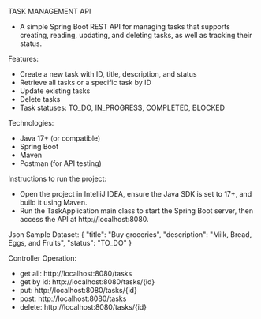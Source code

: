 TASK MANAGEMENT API
- A simple Spring Boot REST API for managing tasks that supports creating, reading, updating, and deleting tasks, as well as tracking their status.

Features:
- Create a new task with ID, title, description, and status
- Retrieve all tasks or a specific task by ID
- Update existing tasks
- Delete tasks
- Task statuses: TO_DO, IN_PROGRESS, COMPLETED, BLOCKED

Technologies:
- Java 17+ (or compatible)
- Spring Boot
- Maven
- Postman (for API testing)

Instructions to run the project:
- Open the project in IntelliJ IDEA, ensure the Java SDK is set to 17+, and build it using Maven.
- Run the TaskApplication main class to start the Spring Boot server, then access the API at http://localhost:8080.

Json Sample Dataset: 
{
    "title": "Buy groceries",
    "description": "Milk, Bread, Eggs, and Fruits",
    "status": "TO_DO"
  }

  Controller Operation:
  - get all: http://localhost:8080/tasks
  - get by id: http://localhost:8080/tasks/{id}
  - put: http://localhost:8080/tasks/{id}
  - post: http://localhost:8080/tasks
  - delete: http://localhost:8080/tasks/{id}





